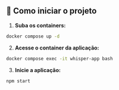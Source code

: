 ## 🚀 Como iniciar o projeto

1. **Suba os containers:**

```bash
docker compose up -d
```

2. **Acesse o container da aplicação:**

```bash
docker compose exec -it whisper-app bash
```

3. **Inicie a aplicação:**

```bash
npm start
```